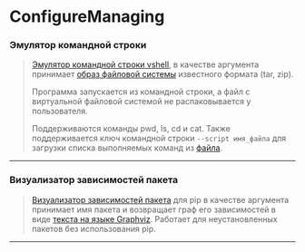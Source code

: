 # ConfigureManaging
### Эмулятор командной строки
> [Эмулятор командной строки vshell](emulator.py), в качестве 
> аргумента принимает [образ файловой системы](files/emulator_files/archive.zip) 
> известного формата (tar, zip).
> 
> Программа запускается из командной строки, а файл с виртуальной 
> файловой системой не распаковывается у пользователя.
> 
> Поддерживаются команды pwd, ls, cd и cat. Также поддерживается 
> ключ командной строки `--script имя_файла` для загрузки списка 
> выполняемых команд из [файла](files/emulator_files/test_script.txt).

---

### Визуализатор зависимостей пакета
> [Визуализатор зависимостей пакета](package_dependencies.py) для pip 
> в качестве аргумента принимает имя пакета и возвращает граф его зависимостей 
> в виде [текста на языке Graphviz](files/dependency_graphs/). 
> Работает для неустановленных пакетов без использования pip. 

---
